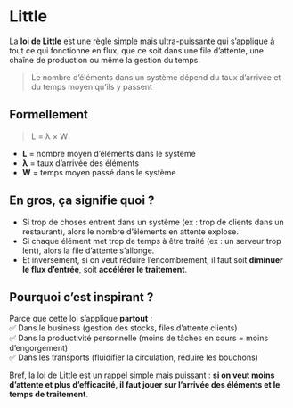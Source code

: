 # Little

La **loi de Little** est une règle simple mais ultra-puissante qui s’applique à tout ce qui fonctionne en flux, que ce soit dans une file d’attente, une chaîne de production ou même la gestion du temps.

> Le nombre d’éléments dans un système dépend du taux d’arrivée et du temps moyen qu’ils y passent

## Formellement 

> L = λ × W

- **L** = nombre moyen d’éléments dans le système  
- **λ** = taux d’arrivée des éléments  
- **W** = temps moyen passé dans le système  

## En gros, ça signifie quoi ?

- Si trop de choses entrent dans un système (ex : trop de clients dans un restaurant), alors le nombre d’éléments en attente explose.  
- Si chaque élément met trop de temps à être traité (ex : un serveur trop lent), alors la file d’attente s’allonge.  
- Et inversement, si on veut réduire l’encombrement, il faut soit **diminuer le flux d’entrée**, soit **accélérer le traitement**.  

## Pourquoi c’est inspirant ?

Parce que cette loi s’applique **partout** :  
✅ Dans le business (gestion des stocks, files d’attente clients)  
✅ Dans la productivité personnelle (moins de tâches en cours = moins d’engorgement)  
✅ Dans les transports (fluidifier la circulation, réduire les bouchons)  

Bref, la loi de Little est un rappel simple mais puissant : **si on veut moins d’attente et plus d’efficacité, il faut jouer sur l’arrivée des éléments et le temps de traitement**.
